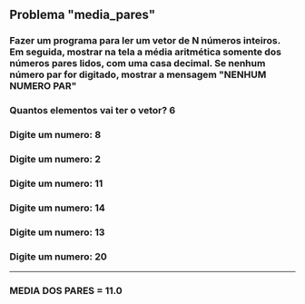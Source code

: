 ## Problema "media_pares"  

### Fazer um programa para ler um vetor de N números inteiros. Em seguida, mostrar na tela a média aritmética somente dos números pares lidos, com uma casa decimal. Se nenhum número par for digitado, mostrar a mensagem "NENHUM NUMERO PAR"

### Quantos elementos vai ter o vetor? __6__ 
### Digite um numero: __8__   
### Digite um numero: __2__   
### Digite um numero: __11__   
### Digite um numero: __14__   
### Digite um numero: __13__   
### Digite um numero: __20__ 
------
### MEDIA DOS PARES = __11.0__ 